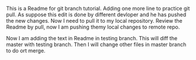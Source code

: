 This is a Readme for git branch tutorial.
Adding one more line to practice git pull. As suppose this edit is done by different devloper and he has pushed the new changes. Now I need to pull it to my local repository.
Review the Readme by pull, now I am pushing themy local changes to remote repo.

Now I am adding the text in Readme in testing branch. This will diff the master with testing branch. Then I will change other files in master branch to do ort merge.
